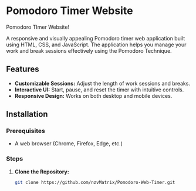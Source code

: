 # Pomodoro Timer Website
 
 Pomodoro TImer Website!

A responsive and visually appealing Pomodoro timer web application built using HTML, CSS, and JavaScript. The application helps you manage your work and break sessions effectively using the Pomodoro Technique.

## Features

- **Customizable Sessions:** Adjust the length of work sessions and breaks.
- **Interactive UI:** Start, pause, and reset the timer with intuitive controls.
- **Responsive Design:** Works on both desktop and mobile devices.

## Installation

### Prerequisites

- A web browser (Chrome, Firefox, Edge, etc.)

### Steps

1. **Clone the Repository:**

   ```sh
   git clone https://github.com/nzvMatrix/Pomodoro-Web-Timer.git
